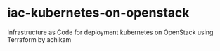 # iac-kubernetes-on-openstack
Infrastructure as Code for deployment kubernetes on OpenStack using Terraform by achikam